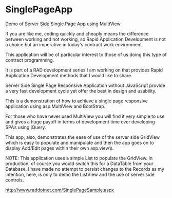 SinglePageApp
=============

Demo of Server Side Single Page App using MultiView

If you are like me, coding quickly and cheaply means the difference between working and not working, so Rapid Application Development is not a choice but an imperative in today's contract work environment.

This application will be of particular interest to those of us doing this type of contract programming.

It is part of a RAD development series I am working on that provides Rapid Application Development methods that I would like to share.

Server Side Single Page Responsive Application without JavaScript provide a very fast development cycle yet offer the best in design and usability.

This is a demonstration of how to achieve a single page responsive application using asp.MultiView and BootStrap.

For those who have never used MultiView you will find it very simple to use and gives a huge payoff in terms of development time over developing SPA’s using jQuery.

This app, also, demonstrates the ease of use of the server side GridView which is easy to populate and manipulate and then the app goes on to display Add/Edit  pages within their own asp.view’s.

NOTE: This application uses a simple List to populate the GridView. In production, of course you would switch this for a DataTable from your Database.  I have made no attempt to persist changes to the Records as my intention, here, is only to demo the ListView and the use of server side controls.

http://www.raddotnet.com/SinglePageSample.aspx
